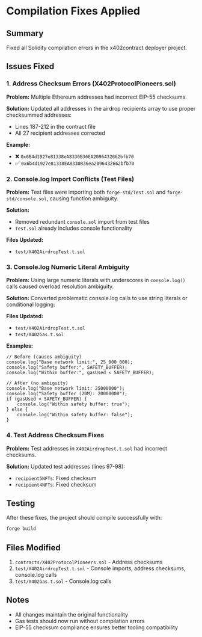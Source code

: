 # Compilation Fixes Applied

## Summary
Fixed all Solidity compilation errors in the x402contract deployer project.

## Issues Fixed

### 1. Address Checksum Errors (X402ProtocolPioneers.sol)
**Problem:** Multiple Ethereum addresses had incorrect EIP-55 checksums.

**Solution:** Updated all addresses in the airdrop recipients array to use proper checksummed addresses:
- Lines 187-212 in the contract file
- All 27 recipient addresses corrected

**Example:**
- ❌ `0x6B4d1927e81338eA8330B36EA2096432662bfb70`
- ✅ `0x6b4d1927e81338EA8330B36ea2096432662bfb70`

### 2. Console.log Import Conflicts (Test Files)
**Problem:** Test files were importing both `forge-std/Test.sol` and `forge-std/console.sol`, causing function ambiguity.

**Solution:** 
- Removed redundant `console.sol` import from test files
- `Test.sol` already includes console functionality

**Files Updated:**
- `test/X402AirdropTest.t.sol`

### 3. Console.log Numeric Literal Ambiguity
**Problem:** Using large numeric literals with underscores in `console.log()` calls caused overload resolution ambiguity.

**Solution:** Converted problematic console.log calls to use string literals or conditional logging:

**Files Updated:**
- `test/X402AirdropTest.t.sol`
- `test/X402Gas.t.sol`

**Examples:**
```solidity
// Before (causes ambiguity)
console.log("Base network limit:", 25_000_000);
console.log("Safety buffer:", SAFETY_BUFFER);
console.log("Within buffer:", gasUsed < SAFETY_BUFFER);

// After (no ambiguity)
console.log("Base network limit: 25000000");
console.log("Safety buffer (20M): 20000000");
if (gasUsed < SAFETY_BUFFER) {
    console.log("Within safety buffer: true");
} else {
    console.log("Within safety buffer: false");
}
```

### 4. Test Address Checksum Fixes
**Problem:** Test addresses in `X402AirdropTest.t.sol` had incorrect checksums.

**Solution:** Updated test addresses (lines 97-98):
- `recipient5NFTs`: Fixed checksum
- `recipient4NFTs`: Fixed checksum

## Testing
After these fixes, the project should compile successfully with:
```bash
forge build
```

## Files Modified
1. `contracts/X402ProtocolPioneers.sol` - Address checksums
2. `test/X402AirdropTest.t.sol` - Console imports, address checksums, console.log calls
3. `test/X402Gas.t.sol` - Console.log calls

## Notes
- All changes maintain the original functionality
- Gas tests should now run without compilation errors
- EIP-55 checksum compliance ensures better tooling compatibility
